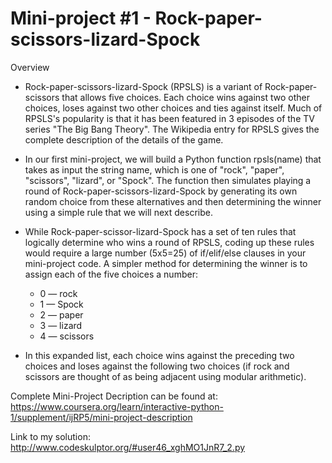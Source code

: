 # Mini-project #1 - Rock-paper-scissors-lizard-Spock

Overview
* Rock-paper-scissors-lizard-Spock (RPSLS) is a variant of Rock-paper-scissors that allows five choices. Each choice wins against two other choices, loses against two other choices and ties against itself. Much of RPSLS's popularity is that it has been featured in 3 episodes of the TV series "The Big Bang Theory". The Wikipedia entry for RPSLS gives the complete description of the details of the game.

* In our first mini-project, we will build a Python function rpsls(name) that takes as input the string name, which is one of "rock", "paper", "scissors", "lizard", or "Spock". The function then simulates playing a round of Rock-paper-scissors-lizard-Spock by generating its own random choice from these alternatives and then determining the winner using a simple rule that we will next describe.

* While Rock-paper-scissor-lizard-Spock has a set of ten rules that logically determine who wins a round of RPSLS, coding up these rules would require a large number (5x5=25) of if/elif/else clauses in your mini-project code. A simpler method for determining the winner is to assign each of the five choices a number:
	* 0 — rock
	* 1 — Spock
	* 2 — paper
	* 3 — lizard
	* 4 — scissors

* In this expanded list, each choice wins against the preceding two choices and loses against the following two choices (if rock and scissors are thought of as being adjacent using modular arithmetic).

Complete Mini-Project Decription can be found at: 
<https://www.coursera.org/learn/interactive-python-1/supplement/ijRP5/mini-project-description>

Link to my solution: <http://www.codeskulptor.org/#user46_xghMO1JnR7_2.py>

